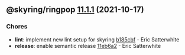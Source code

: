 ## @skyring/ringpop [11.1.1](https://github.com/esatterwhite/skyring/compare/@skyring/ringpop@11.1.0...@skyring/ringpop@11.1.1) (2021-10-17)


### Chores

* **lint**: implement new lint setup for skyring [b185cbf](https://github.com/esatterwhite/skyring/commit/b185cbf97130b268ef2ea84f2f92d9b64b130377) - Eric Satterwhite
* **release**: enable semantic release [11eb6a2](https://github.com/esatterwhite/skyring/commit/11eb6a2ba0462584b0c32df1a3559b733bd03e3f) - Eric Satterwhite
